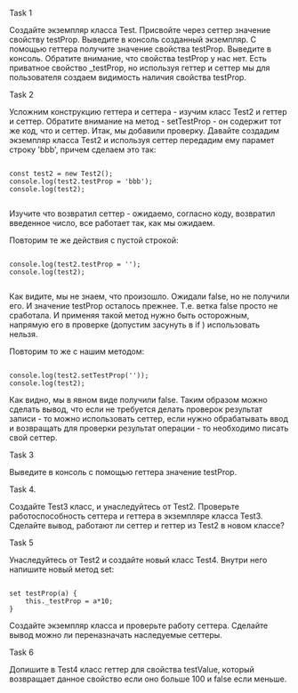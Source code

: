 Task 1
<p>Создайте экземпляр класса Test. Присвойте через сеттер значение свойству testProp. Выведите в консоль созданный
    экземпляр. С помощью геттера получите значение свойства testProp. Выведите в консоль. Обратите внимание, что
    свойства testProp у нас нет. Есть приватное свойство _testProp, но используя геттер и сеттер мы для пользователя
    создаем видимость наличия свойства testProp.</p>


Task 2 
<p>Усложним конструкцию геттера и сеттера - изучим класс Test2 и геттер и сеттер. Обратите внимание на метод -
    setTestProp - он содержит тот же код, что и сеттер. Итак, мы добавили проверку. Давайте создадим экземпляр класса
    Test2 и используя сеттер передадим ему парамет строку 'bbb', причем сделаем это так:
</p>
<pre><code>
const test2 = new Test2();
console.log(test2.testProp = 'bbb'); 
console.log(test2);
 </code></pre>

<p>Изучите что возвратил сеттер - ожидаемо, согласно коду, возвратил введенное число, все работает так, как мы ожидаем.
</p>
<p>Повторим те же действия с пустой строкой:</p>
<pre><code>
console.log(test2.testProp = ''); 
console.log(test2);
 </code></pre>
<p>Как видите, мы не знаем, что произошло. Ожидали false, но не получили его. И значение testProp осталось прежнее. Т.е.
    ветка false просто не сработала. И применяя такой метод нужно быть осторожным, напрямую его в проверке (допустим
    засунуть в if ) использовать нельзя.</p>

<p>Повторим то же с нашим методом:</p>
<pre><code>
console.log(test2.setTestProp('')); 
console.log(test2);
</code></pre>
<p>Как видно, мы в явном виде получили false. Таким образом можно сделать вывод, что если не требуется делать проверок
    результат записи - то можно использовать сеттер, если нужно обрабатывать ввод и возвращать для проверки результат
    операции - то необходимо писать свой сеттер.</p>


Task 3
<p>Выведите в консоль с помощью геттера значение testProp.</p>


Task 4.
<p>Создайте Test3 класс, и унаследуйтесь от Test2. Проверьте работоспособность сеттера и геттера в экземпляре класса
    Test3. Сделайте вывод, работают ли сеттер и геттер из Test2 в новом классе?</p>

Task 5
<p>Унаследуйтесь от Test2 и создайте новый класс Test4. Внутри него напишите новый метод set:
</p>
<pre><code>
set testProp(a) {
    this._testProp = a*10;
}
</code></pre>
<p>Создайте экземпляр класса и проверьте работу сеттера. Сделайте вывод можно ли переназначать наследуемые сеттеры.</p>


Task 6
<p>Допишите в Test4 класс геттер для свойства testValue, который возвращает данное свойство если оно больше 100 и false
    если меньше.</p>